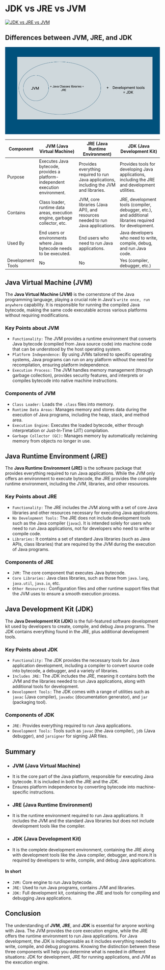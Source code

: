 # JDK vs JRE vs JVM
[![JDK vs JRE vs JVM](https://markdown-videos-api.jorgenkh.no/youtube/lbyLT3KgkF0)](https://youtu.be/lbyLT3KgkF0?autoplay=1)

## Differences between JVM, JRE, and JDK
![JDK vs JRE vs JVM](https://github.com/nakulmitra/java-tutorial/blob/master/introduction-to-java/jdk-jre-jvm/JDKvsJREvsJVM.png)

|         Component         |   JVM (Java Virtual Machine) |   JRE (Java Runtime Environment)  |   JDK (Java Development Kit) |
| ------------------------- | ---------------------------- | --------------------------------- | ---------------------------- |
| Purpose  | Executes Java bytecode, provides a platform-independent execution environment.  | Provides everything required to run Java applications, including the JVM and libraries.                 | Provides tools for developing Java applications, including the JRE and development utilities.  |  
| Contains  | Class loader, runtime data areas, execution engine, garbage collector, etc. | JVM, core libraries (Java API), and resources needed to run Java applications. | JRE, development tools (compiler, debugger, etc.), and additional libraries required for development. | 
| Used By  | End users or environments where Java bytecode needs to be executed. | End users who need to run Java applications. | Java developers who need to write, compile, debug, and run Java code. | 
| Development Tools  | No | No | Yes (compiler, debugger, etc.) | 

## Java Virtual Machine (JVM)
The **Java Virtual Machine (JVM)** is the cornerstone of the Java programming language, playing a crucial role in Java's `write once, run anywhere` capability. It is responsible for running the compiled Java bytecode, making the same code executable across various platforms without requiring modifications.

### Key Points about JVM
* `Functionality:` The JVM provides a runtime environment that converts Java bytecode (compiled from Java source code) into machine code that can be understood by the host operating system.
* `Platform Independence:` By using JVMs tailored to specific operating systems, Java programs can run on any platform without the need for recompilation, ensuring platform independence.
* `Execution Process:` The JVM handles memory management (through garbage collection), provides security features, and interprets or compiles bytecode into native machine instructions.

### Components of JVM
* `Class Loader:` Loads the `.class` files into memory.
* `Runtime Data Areas:` Manages memory and stores data during the execution of Java programs, including the heap, stack, and method area.
* `Execution Engine:` Executes the loaded bytecode, either through interpretation or Just-In-Time (JIT) compilation.
* `Garbage Collector (GC):` Manages memory by automatically reclaiming memory from objects no longer in use.

## Java Runtime Environment (JRE)
The **Java Runtime Environment (JRE)** is the software package that provides everything required to run Java applications. While the JVM only offers an environment to execute bytecode, the JRE provides the complete runtime environment, including the JVM, libraries, and other resources.

### Key Points about JRE
* `Functionality:` The JRE includes the JVM along with a set of core Java libraries and other resources necessary for executing Java applications.
* `No Development Tools:` The JRE does not include development tools such as the Java compiler (`javac`). It is intended solely for users who need to run Java applications, not for developers who need to write or compile code.
* `Libraries:` It contains a set of standard Java libraries (such as Java APIs, class libraries) that are required by the JVM during the execution of Java programs.

### Components of JRE
* `JVM:` The core component that executes Java bytecode.
* `Core Libraries:` Java class libraries, such as those from `java.lang`, `java.util`, `java.io`, etc.
* `Other Resources:` Configuration files and other runtime support files that the JVM uses to ensure a smooth execution process.

## Java Development Kit (JDK)
The **Java Development Kit (JDK)** is the full-featured software development kit used by developers to create, compile, and debug Java programs. The JDK contains everything found in the JRE, plus additional development tools.

### Key Points about JDK
* `Functionality:` The JDK provides the necessary tools for Java application development, including a compiler to convert source code into bytecode, a debugger, and a variety of libraries.
* `Includes JRE:` The JDK includes the JRE, meaning it contains both the JVM and the libraries needed to run Java applications, along with additional tools for development.
* `Development Tools:` The JDK comes with a range of utilities such as `javac` (Java compiler), `javadoc` (documentation generator), and `jar` (packaging tool).

### Components of JDK
* `JRE:` Provides everything required to run Java applications.
* `Development Tools:` Tools such as `javac` (the Java compiler), `jdb` (Java debugger), and `jarsigner` for signing JAR files.

## Summary
* ### JVM (Java Virtual Machine)
* It is the core part of the Java platform, responsible for executing Java bytecode. It is included in both the JRE and the JDK.
* Ensures platform independence by converting bytecode into machine-specific instructions.
* ### JRE (Java Runtime Environment)
* It is the runtime environment required to run Java applications. It includes the JVM and the standard Java libraries but does not include development tools like the compiler.
* ### JDK (Java Development Kit)
* It is the complete development environment, containing the JRE along with development tools like the Java compiler, debugger, and more.It is required by developers to write, compile, and debug Java applications.

#### In short
* `JVM:` Core engine to run Java bytecode.
* `JRE:` Used to run Java programs, contains JVM and libraries.
* `JDK:` Full development kit, containing the JRE and tools for compiling and debugging Java applications.

## Conclusion
The understanding of **JVM**, **JRE**, and **JDK** is essential for anyone working with Java. The JVM provides the core execution engine, while the JRE offers the runtime environment to run Java applications. For Java development, the JDK is indispensable as it includes everything needed to write, compile, and debug programs. Knowing the distinction between these three components will help you determine what is needed in different situations: JDK for development, JRE for running applications, and JVM as the execution engine.
